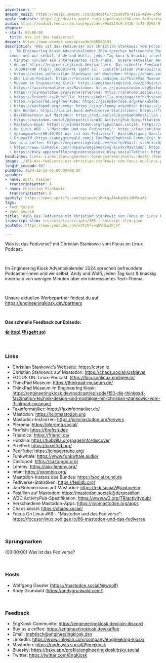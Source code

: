 ```yaml
---
advertiser: ''
amazon_music: https://music.amazon.com/podcasts/c35a09fe-4116-4e04-8f68-77d61b112e46/episodes/c0c613c9-b0d9-408b-9a65-27bcdcb61435/engineering-kiosk-166-das-fediverse-mit-christian-stankowic-vom-focus-on-linux-podcast
apple_podcasts: https://podcasts.apple.com/us/podcast/166-das-fediverse-mit-christian-stankowic-vom-focus/id1603082924?i=1000680402748&uo=4
audio: https://audio1.redcircle.com/episodes/9b4314c9-d41b-4c73-9298-9fde72003393/stream.mp3
chapter:
- start: 00:00:00
  title: Was ist das Fediverse?
deezer: https://www.deezer.com/episode/698590191
description: "Was ist das Fediverse? mit Christian Stankowic vom Focus on Linux Podcast.\
  \  Im Engineering Kiosk Adventskalender 2024 sprechen befreundete Podcaster\u22C5\
  innen und wir selbst, Andy und Wolfi, jeden Tag kurz & knackig innerhalb von wenigen\
  \ Minuten \xFCber ein interessantes Tech-Thema.  Unsere aktuellen Werbepartner findest\
  \ du auf https://engineeringkiosk.dev/partners  Das schnelle Feedback zur Episode:\
  \ \U0001F44D (top)\_\U0001F44E (geht so)  LinksChristian Stankowic\u2019s Webseite:\
  \ https://cstan.ioChristian Stankowic auf Mastodon: https://chaos.social/@stdevelFOCUS\
  \ ON: Linux-Podcast: https://focusonlinux.podigee.io/ThinkPad Museum: https://thinkpad-museum.de/ThinkPad\
  \ Museum im Engineering Kiosk: https://engineeringkiosk.dev/podcast/episode/150-die-thinkpad-faszination-technik-design-und-nostalgie-mit-christian-stankowic-vom-thinkpad-museum/Faxinformatiker:\
  \ https://faxinformatiker.de/Mastodon: https://joinmastodon.orgMastodon-Instanzen:\
  \ https://joinmastodon.org/serversPleroma: https://pleroma.social/Firefish: https://firefish.devFriendica:\
  \ https://friendi.ca/Hubzilla: https://hubzilla.org/page/info/discoverPixelfed:\
  \ https://pixelfed.org/PeerTube: https://joinpeertube.org/Funkwhale: https://www.funkwhale.audio/Castopod:\
  \ https://castopod.org/Lemmy: https://join-lemmy.org/mbin: https://joinmbin.org/Mastodon-Instanz\
  \ des Bundes: https://social.bund.deFediverse-Statistiken: https://fedidb.org/Jan\
  \ B\xF6hmermann auf Mastodon: https://edi.social/@janboehmPostillon auf Mastodon:\
  \ https://mastodon.social/@derpostillonW3C ActivityPub-Spezifikation: https://www.w3.org/TR/activitypub/Verschiedene\
  \ Mastodon-Apps: https://joinmastodon.org/appsChaos.social: https://chaos.social/Focus\
  \ On Linux #68 - \"Mastodon und das Fediverse\": https://focusonlinux.podigee.io/68-mastodon-und-das-fediverse\
  \ Sprungmarken(00:00:00) Was ist das Fediverse?  HostsWolfgang Gassler (https://mastodon.social/@woolf)Andy\
  \ Grunwald (https://andygrunwald.com/) FeedbackEngKiosk Community: https://engineeringkiosk.dev/join-discord\_\
  Buy us a coffee: https://engineeringkiosk.dev/kaffeeEmail: stehtisch@engineeringkiosk.devLinkedIn:\
  \ https://www.linkedin.com/company/engineering-kiosk/Mastodon: https://podcasts.social/@engkioskBluesky:\
  \ https://bsky.app/profile/engineeringkiosk.bsky.socialTwitter: https://twitter.com/EngKiosk"
headlines: links::Links||sprungmarken::Sprungmarken||hosts::Hosts||feedback::Feedback
image: ./166-das-fediverse-mit-christian-stankowic-vom-focus-on-linux-podcast.jpg
length_second: 667
pubDate: 2024-12-15 05:00:00+00:00
speaker:
- name: Wolfi Gassler
  transcriptLetter: A
- name: Christian Stankowic
  transcriptLetter: B
spotify: https://open.spotify.com/episode/1KwtqyAAvKymGLx5MRraX9
tags:
- Tech Kultur
- Open Source
title: '#166 Das Fediverse mit Christian Stankowic vom Focus on Linux Podcast'
transcript_slim: src/data/transcripts/166-transcript-slim.json
youtube: https://www.youtube.com/watch?v=qKVHLw2KjvY

---
```

<p>Was ist das Fediverse? mit Christian Stankowic vom Focus on Linux Podcast.</p><p><br></p><p>Im Engineering Kiosk Adventskalender 2024 sprechen befreundete Podcaster⋅innen und wir selbst, Andy und Wolfi, jeden Tag kurz &amp; knackig innerhalb von wenigen Minuten über ein interessantes Tech-Thema.</p><p><br></p><p>Unsere aktuellen Werbepartner findest du auf <a href="https://engineeringkiosk.dev/partners">https://engineeringkiosk.dev/partners</a></p><p><br></p><p><strong>Das schnelle Feedback zur Episode:</strong></p><p><a href="https://api.openpodcast.dev/feedback/166/upvote" rel="nofollow"><strong>👍 (top)</strong></a><strong> </strong><a href="https://api.openpodcast.dev/feedback/166/downvote" rel="nofollow"><strong>👎 (geht so)</strong></a></p><p><br></p><h3 id="links">Links</h3><ul><li>Christian Stankowic’s Webseite: <a href="https://cstan.io" rel="nofollow">https://cstan.io</a></li><li>Christian Stankowic auf Mastodon: <a href="https://chaos.social/@stdevel" rel="nofollow">https://chaos.social/@stdevel</a></li><li>FOCUS ON: Linux-Podcast: <a href="https://focusonlinux.podigee.io/" rel="nofollow">https://focusonlinux.podigee.io/</a></li><li>ThinkPad Museum: <a href="https://thinkpad-museum.de/" rel="nofollow">https://thinkpad-museum.de/</a></li><li>ThinkPad Museum im Engineering Kiosk: <a href="https://engineeringkiosk.dev/podcast/episode/150-die-thinkpad-faszination-technik-design-und-nostalgie-mit-christian-stankowic-vom-thinkpad-museum/">https://engineeringkiosk.dev/podcast/episode/150-die-thinkpad-faszination-technik-design-und-nostalgie-mit-christian-stankowic-vom-thinkpad-museum/</a></li><li>Faxinformatiker: <a href="https://faxinformatiker.de/" rel="nofollow">https://faxinformatiker.de/</a></li><li>Mastodon: <a href="https://joinmastodon.org" rel="nofollow">https://joinmastodon.org</a></li><li>Mastodon-Instanzen: <a href="https://joinmastodon.org/servers" rel="nofollow">https://joinmastodon.org/servers</a></li><li>Pleroma: <a href="https://pleroma.social/" rel="nofollow">https://pleroma.social/</a></li><li>Firefish: <a href="https://firefish.dev" rel="nofollow">https://firefish.dev</a></li><li>Friendica: <a href="https://friendi.ca/" rel="nofollow">https://friendi.ca/</a></li><li>Hubzilla: <a href="https://hubzilla.org/page/info/discover" rel="nofollow">https://hubzilla.org/page/info/discover</a></li><li>Pixelfed: <a href="https://pixelfed.org/" rel="nofollow">https://pixelfed.org/</a></li><li>PeerTube: <a href="https://joinpeertube.org/" rel="nofollow">https://joinpeertube.org/</a></li><li>Funkwhale: <a href="https://www.funkwhale.audio/" rel="nofollow">https://www.funkwhale.audio/</a></li><li>Castopod: <a href="https://castopod.org/" rel="nofollow">https://castopod.org/</a></li><li>Lemmy: <a href="https://join-lemmy.org/" rel="nofollow">https://join-lemmy.org/</a></li><li>mbin: <a href="https://joinmbin.org/" rel="nofollow">https://joinmbin.org/</a></li><li>Mastodon-Instanz des Bundes: <a href="https://social.bund.de" rel="nofollow">https://social.bund.de</a></li><li>Fediverse-Statistiken: <a href="https://fedidb.org/" rel="nofollow">https://fedidb.org/</a></li><li>Jan Böhmermann auf Mastodon: <a href="https://edi.social/@janboehm" rel="nofollow">https://edi.social/@janboehm</a></li><li>Postillon auf Mastodon: <a href="https://mastodon.social/@derpostillon" rel="nofollow">https://mastodon.social/@derpostillon</a></li><li>W3C ActivityPub-Spezifikation: <a href="https://www.w3.org/TR/activitypub/" rel="nofollow">https://www.w3.org/TR/activitypub/</a></li><li>Verschiedene Mastodon-Apps: <a href="https://joinmastodon.org/apps" rel="nofollow">https://joinmastodon.org/apps</a></li><li>Chaos.social: <a href="https://chaos.social/" rel="nofollow">https://chaos.social/</a></li><li>Focus On Linux #68 - &#34;Mastodon und das Fediverse&#34;: <a href="https://focusonlinux.podigee.io/68-mastodon-und-das-fediverse" rel="nofollow">https://focusonlinux.podigee.io/68-mastodon-und-das-fediverse</a></li></ul><p><br></p><h3 id="sprungmarken">Sprungmarken</h3><p>(00:00:00) Was ist das Fediverse?</p><p><br></p><h3 id="hosts">Hosts</h3><ul><li>Wolfgang Gassler (<a href="https://mastodon.social/@woolf" rel="nofollow">https://mastodon.social/@woolf</a>)</li><li>Andy Grunwald (<a href="https://andygrunwald.com/" rel="nofollow">https://andygrunwald.com/</a>)</li></ul><p><br></p><h3 id="feedback">Feedback</h3><ul><li>EngKiosk Community: <a href="https://engineeringkiosk.dev/join-discord">https://engineeringkiosk.dev/join-discord</a> </li><li>Buy us a coffee: <a href="https://engineeringkiosk.dev/kaffee">https://engineeringkiosk.dev/kaffee</a></li><li>Email: <a href="mailto:stehtisch@engineeringkiosk.dev" rel="nofollow">stehtisch@engineeringkiosk.dev</a></li><li>LinkedIn: <a href="https://www.linkedin.com/company/engineering-kiosk/" rel="nofollow">https://www.linkedin.com/company/engineering-kiosk/</a></li><li>Mastodon: <a href="https://podcasts.social/@engkiosk" rel="nofollow">https://podcasts.social/@engkiosk</a></li><li>Bluesky: <a href="https://bsky.app/profile/engineeringkiosk.bsky.social" rel="nofollow">https://bsky.app/profile/engineeringkiosk.bsky.social</a></li><li>Twitter: <a href="https://twitter.com/EngKiosk" rel="nofollow">https://twitter.com/EngKiosk</a></li></ul>